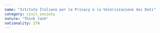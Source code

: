 ```yaml
---
name: "Istituto Italiano per la Privacy e la Valorizzazione dei Dati"
category: civil_society
nature: "Think tank"
nationality: ITA
---
```

    